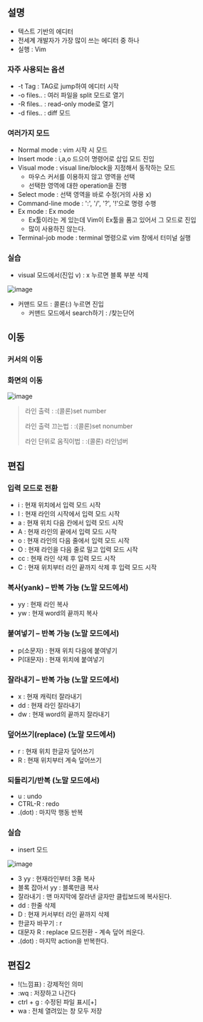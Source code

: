## 설명
+ 텍스트 기반의 에디터
+ 전세계 개발자가 가장 많이 쓰는 에디터 중 하나
+ 실행 : Vim

### 자주 사용되는 옵션
+ -t Tag : TAG로 jump하여 에디터 시작
+ -o files.. : 여러 파일을 split 모드로 열기
+ -R files.. : read-only mode로 열기
+ -d files.. : diff 모드

### 여러가지 모드
+ Normal mode : vim 시작 시 모드
+ Insert mode : i,a,o 드으이 명령어로 삽입 모드 진입
+ Visual mode : visual line/block을 지정해서 동작하는 모드
  - 마우스 커서를 이용하지 않고 영역을 선택
  - 선택한 영역에 대한 operation을 진행
+ Select mode : 선택 영역을 바로 수정(거의 사용 x)
+ Command-line mode : ':', '/', '?', '!'으로 명령 수행
+ Ex mode : Ex mode
  - Ex툴이라는 게 있는데 Vim이 Ex툴을 품고 있어서 그 모드로 진입
  - 많이 사용하진 않는다. 
+ Terminal-job mode : terminal 명령으로 vim 창에서 터미널 실행

### 실습
+ visual 모드에서(진입 v) : x 누르면 블록 부분 삭제

![image](https://user-images.githubusercontent.com/49984996/156784890-c1154be0-e7c6-409f-849d-115243c28cad.png)

+ 커맨드 모드 : 콜론(:) 누르면 진입
  - 커맨드 모드에서 search하기 : /찾는단어

## 이동

### 커서의 이동
### 화면의 이동

![image](https://user-images.githubusercontent.com/49984996/156867576-8bd82d2c-3e39-4cb0-b642-e0483895d260.png)

> 라인 출력 : :(콜론)set number
> 
> 라인 출력 끄는법 : :(콜론)set nonumber
>
> 라인 단위로 움직이법 :  :(콜론) 라인넘버

## 편집

### 입력 모드로 전환
+ i : 현재 위치에서 입력 모드 시작
+ I : 현재 라인의 시작에서 입력 모드 시작
+ a : 현재 위치 다음 칸에서 입력 모드 시작
+ A : 현재 라인의 끝에서 입력 모드 시작
+ o : 현재 라인의 다음 줄에서 입력 모드 시작
+ O : 현재 라인을 다음 줄로 밀고 입력 모드 시작
+ cc : 현재 라인 삭제 후 입력 모드 시작
+ C : 현재 위치부터 라인 끝까지 삭제 후 입력 모드 시작

### 복사(yank) – 반복 가능 (노말 모드에서)
+ yy : 현재 라인 복사
+ yw : 현재 word의 끝까지 복사

### 붙여넣기 – 반복 가능 (노말 모드에서)
+ p(소문자) : 현재 위치 다음에 붙여넣기
+ P(대문자) : 현재 위치에 붙여넣기

### 잘라내기 – 반복 가능 (노말 모드에서)
+ x : 현재 캐릭터 잘라내기
+ dd : 현재 라인 잘라내기
+ dw : 현재 word의 끝까지 잘라내기

### 덮어쓰기(replace) (노말 모드에서)
+ r : 현재 위치 한글자 덮어쓰기
+ R : 현재 위치부터 계속 덮어쓰기

### 되돌리기/반복 (노말 모드에서)
+ u : undo
+ CTRL-R : redo
+ .(dot) : 마지막 행동 반복

### 실습
+ insert 모드

![image](https://user-images.githubusercontent.com/49984996/156909933-b83f0ecb-8c56-40e8-9104-6b89f10826d4.png)

+ 3 yy : 현재라인부터 3줄 복사
+ 블록 잡아서 yy : 블록만큼 복사
+ 잘라내기 : 맨 마지막에 잘라낸 글자만 클립보드에 복사된다.
+ dd : 한줄 삭제
+ D : 현재 커서부터 라인 끝까지 삭제
+ 한글자 바꾸기 : r
+ 대문자 R : replace 모드전환 - 계속 덮어 씌운다.
+ .(dot) : 마지막 action을 반복한다.

## 편집2

+ !(느낌표) : 강제적인 의미
+ :wq : 저장하고 나간다
+ ctrl + g : 수정된 파일 표시[+]
+ wa : 전체 열려있는 창 모두 저장
